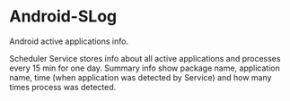 # Android-SLog
Android active applications info.

Scheduler Service stores info about all active applications and processes every 15 min for one day. 
Summary info show package name, application name, time (when application was detected by Service) and how many times process was detected.
